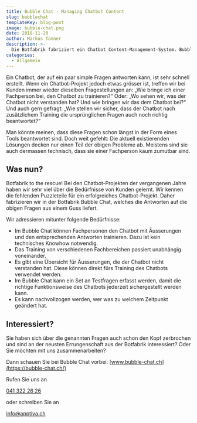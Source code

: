 ```yaml
---
title: Bubble Chat - Managing Chatbot Content
slug: bubblechat
templateKey: blog-post
image: bubble-chat.png
date: 2018-11-20
author: Markus Tanner
description: >-
  Die Botfabrik fabriziert ein Chatbot Content-Management-System. Bubble Chat ist die Antwort auf Fragen, welche bei jedem grösseren Chatbot-Projekt entstehen.
categories:
  - Allgemein
---
```


Ein Chatbot, der auf ein paar simple Fragen antworten kann, ist sehr schnell erstellt. Wenn ein Chatbot-Projekt jedoch etwas grösser ist, treffen wir bei Kunden immer wieder dieselben Fragestellungen an: „Wie bringe ich einer Fachperson bei, den Chatbot zu trainieren?“ Oder: „Wo sehen wir, was der Chatbot nicht verstanden hat? Und wie bringen wir das dem Chatbot bei?“ Und auch gern gefragt: „Wie stellen wir sicher, dass der Chatbot nach zusätzlichem Training die ursprünglichen Fragen auch noch richtig beantwortet?“

Man könnte meinen, dass diese Fragen schon längst in der Form eines Tools beantwortet sind. Doch weit gefehlt: Die aktuell existierenden Lösungen decken nur einen Teil der obigen Probleme ab. Meistens sind sie auch dermassen technisch, dass sie einer Fachperson kaum zumutbar sind.

## Was nun?

Botfabrik to the rescue! Bei den Chatbot-Projekten der vergangenen Jahre haben wir sehr viel über die Bedürfnisse von Kunden gelernt. Wir kennen die fehlenden Puzzleteile für ein erfolgreiches Chatbot-Projekt. Daher fabrizieren wir in der Botfabrik Bubble Chat, welches die Antworten auf die obigen Fragen aus einem Guss liefert.

Wir adressieren mitunter folgende Bedürfnisse:

- Im Bubble Chat können Fachpersonen den Chatbot mit Äusserungen und den entsprechenden Antworten trainieren. Dazu ist kein technisches Knowhow notwendig.
- Das Training von verschiedenen Fachbereichen passiert unabhängig voneinander.
- Es gibt eine Übersicht für Äusserungen, die der Chatbot nicht verstanden hat. Diese können direkt fürs Training des Chatbots verwendet werden.
- Im Bubble Chat kann ein Set an Testfragen erfasst werden, damit die richtige Funktionsweise des Chatbots jederzeit sichergestellt werden kann.
- Es kann nachvollzogen werden, wer was zu welchem Zeitpunkt geändert hat.

## Interessiert?

Sie haben sich über die genannten Fragen auch schon den Kopf zerbrochen und sind an der neusten Errungenschaft aus der Botfabrik interessiert? Oder Sie möchten mit uns zusammenarbeiten?

Dann schauen Sie bei Bubble Chat vorbei: [www.bubble-chat.ch](https://bubble-chat.ch/)

Rufen Sie uns an

[041 322 26 26](tel:+41413222626)

oder schreiben Sie an

[info@­apptiva.ch](mailto:info@apptiva.ch)
